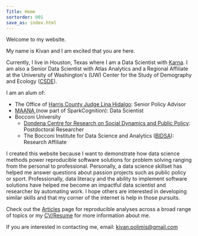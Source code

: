 ```yaml
---
Title: Home
sortorder: 001
save_as: index.html
---
```

Welcome to my website.

My name is Kivan and I am excited that you are here.

Currently, I live in Houston, Texas where I am a Data Scientist with <a href = "https://karna.com" target="_blank">Karna</a>.  I am also a Senior Data Scientist with Atlas Analytics and a Regional Affiliate at the University of Washington's (UW) Center for the Study of Demography and Ecology (<a href = "https://csde.washington.edu" target="_blank">CSDE</a>).

I am an alum of:
<ul> 
<li> The Office of <a href = "https://cjo.harriscountytx.gov" target="_blank">Harris County Judge Lina Hidalgo</a>: Senior Policy Advisor</li> 
<li><a href="https://maana.io" target="_blank">MAANA </a>(now part of SparkCognition): Data Scientist</li> 
<li> Bocconi University
  <ul>
      <li><a href="http://www.dondena.unibocconi.it/wps/wcm/connect/Cdr/Centro_Dondena/Home" target="_blank"> Dondena Centre for Research on Social Dynamics and Public Policy</a>: Postdoctoral Researcher</li>
      <li>The Bocconi Institute for Data Science and Analytics (<a href = "http://www.bidsa.unibocconi.eu/wps/wcm/connect/Site/Bidsa/Home" target="_blank">BIDSA</a>): Research Affiliate</li>
    </ul>
    </li>
</ul>

I created this website because I want to demonstrate how data science methods power reproducible software solutions for problem solving ranging from the personal to professional. Personally, a data science skillset has helped me answer questions about passion projects such as public policy or sport. Professionally, data literacy and the ability to implement software solutions have helped me become an impactful data scientist and researcher by automating work.  I hope others are interested in developing similar skills and that my corner of the internet is help in those pursuits.

Check out the <a href="../categories.html">Articles</a> page for reproducible analyses across a broad range of topics or my <a href="../pages/vita.html">CV/Resume</a> for more information about me.


If you are interested in contacting me, email: [kivan.polimis@gmail.com](mailto:kivan.polimis@gmail.com)
<p style="text-align:center;"><img src="../../images/Kivan.jpg" alt="Kivan" style="width: 36%; height: 36%></p>
